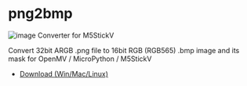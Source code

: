 # png2bmp
![image Converter for M5StickV](https://user-images.githubusercontent.com/179872/63219089-7fd5e680-c1a5-11e9-8229-def2cb2b04ed.png)

Convert 32bit ARGB .png file to 16bit RGB (RGB565) .bmp image and its mask for OpenMV / MicroPython / M5StickV

- [Download (Win/Mac/Linux)](https://github.com/ksasao/png2bmp/releases/tag/v1.0)
